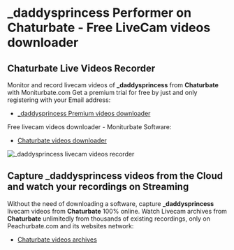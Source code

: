 # _daddysprincess Performer on Chaturbate - Free LiveCam videos downloader

## Chaturbate Live Videos Recorder

Monitor and record livecam videos of **_daddysprincess** from **Chaturbate** with Moniturbate.com
Get a premium trial for free by just and only registering with your Email address:
* [_daddysprincess Premium videos downloader](https://moniturbate.com/request-demo-licence-key.html)

Free livecam videos downloader - Moniturbate Software:
* [Chaturbate videos downloader](https://moniturbate.com/moniturbate-download-software.html)

![_daddysprincess livecam videos recorder](https://peachurnet.com/templates/moniturbate-software.png)


## Capture _daddysprincess videos from the Cloud and watch your recordings on Streaming

Without the need of downloading a software, capture **_daddysprincess** livecam videos from **Chaturbate** 100% online.
Watch Livecam archives from **Chaturbate** unlimitedly from thousands of existing recordings, only on Peachurbate.com and its websites network:
* [Chaturbate videos archives](https://peachurnet.com/)